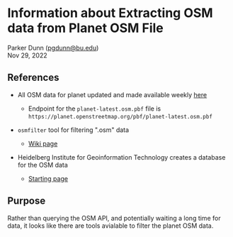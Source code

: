 # Information about Extracting OSM data from Planet OSM File

Parker Dunn (pgdunn@bu.edu)  
Nov 29, 2022

## References

* All OSM data for planet updated and made available weekly [here](https://planet.openstreetmap.org)
  * Endpoint for the `planet-latest.osm.pbf` file is `https://planet.openstreetmap.org/pbf/planet-latest.osm.pbf`

* `osmfilter` tool for filtering ".osm" data
  * [Wiki page](https://wiki.openstreetmap.org/wiki/Osmfilter)

* Heidelberg Institute for Geoinformation Technology creates a database for the OSM data
  * [Starting page](https://heigit.org/a-basic-guide-to-osm-data-filtering/)

## Purpose

Rather than querying the OSM API, and potentially waiting a long time for data, it looks like there are tools 
avialable to filter the planet OSM data.


